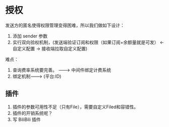 # 授权

发送方的匿名使得权限管理变得困难，所以我们做如下设计：

1. 添加 sender 参数
2. 实行双向验权机制，(发送端验证订阅和权限（如果订阅+余额量就是可发） <- 自定义配置 -> 接收端拉取自定义配置)

难点：

1. 查询费率系统要完善。 ---> 中间件绑定计费系统
2. 绑定机制---> (平台:ID)

## 插件

1. 插件的参数可用性不足（只有File），需要自定义Filed和容错性。
2. 插件的开销系统呢？
3. 写 BiliBili 插件